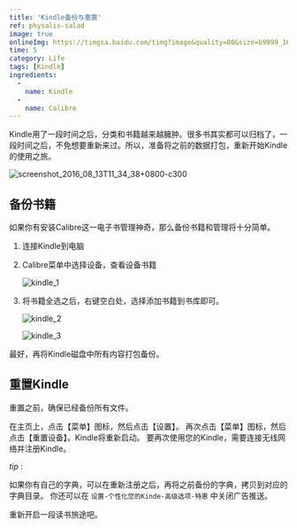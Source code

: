 ```yaml
---
title: 'Kindle备份与重置'
ref: physalis-salad
image: true
onlineImg: https://timgsa.baidu.com/timg?image&quality=80&size=b9999_10000&sec=1498207408928&di=b4970ba72fe534085da2cd2e4bf6675a&imgtype=0&src=http%3A%2F%2Fwww.blogcdn.com%2Fcn.engadget.com%2Fmedia%2F2013%2F02%2Fkindleforios.jpg
time: 5
category: Life
tags: [Kindle]
ingredients:
  -
    name: Kindle
  -
    name: Calibre
--- 
```


Kindle用了一段时间之后，分类和书籍越来越臃肿。很多书其实都可以归档了，一段时间之后，不免想要重新来过。所以，准备将之前的数据打包，重新开始Kindle的使用之旅。

![screenshot_2016_08_13T11_34_38+0800-c300](http://7xle3b.com1.z0.glb.clouddn.com/2017-06-22-screenshot_2016_08_13T11_34_38+0800.png)


## 备份书籍
如果你有安装Calibre这一电子书管理神奇，那么备份书籍和管理将十分简单。

1. 连接Kindle到电脑
2. Calibre菜单中选择设备，查看设备书籍

    ![kindle_1](http://7xle3b.com1.z0.glb.clouddn.com/2017-06-22-kindle_1.png)

3. 将书籍全选之后，右键空白处，选择添加书籍到书库即可。

    ![kindle_2](http://7xle3b.com1.z0.glb.clouddn.com/2017-06-22-kindle_2.png)


    ![kindle_3](http://7xle3b.com1.z0.glb.clouddn.com/2017-06-22-kindle_3.png)  


最好，再将Kindle磁盘中所有内容打包备份。

## 重置Kindle
重置之前，确保已经备份所有文件。

在主页上，点击【菜单】图标，然后点击【设置】。
再次点击【菜单】图标，然后点击【重置设备】。Kindle将重新启动。
要再次使用您的Kindle，需要连接无线网络并注册Kindle。

*tip* :

如果你有自己的字典，可以在重新注册之后，再将之前备份的字典，拷贝到对应的字典目录。
你还可以在 `设置-个性化您的Kinde-高级选项-特惠` 中关闭广告推送。

重新开启一段读书旅途吧。